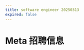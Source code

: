 ```yaml
---
title: software engineer 20250313
expired: false
---
```


# Meta 招聘信息

<JobPostingTable job-posting-json-path="Meta/data/software-engineer-20250313" />